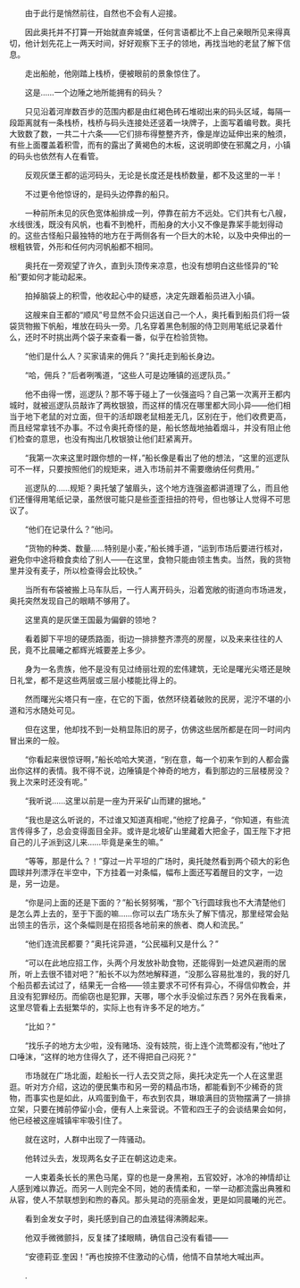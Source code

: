 　　由于此行是悄然前往，自然也不会有人迎接。

　　因此奥托并不打算一开始就直奔城堡，任何言语都比不上自己亲眼所见来得真切，他计划先花上一两天时间，好好观察下王子的领地，再找当地的老鼠了解下信息。

　　走出船舱，他刚踏上栈桥，便被眼前的景象惊住了。

　　这是……一个边陲之地所能拥有的码头？

　　只见沿着河岸数百步的范围内都是由红褐色砖石堆砌出来的码头区域，每隔一段距离就有一条栈桥，栈桥与码头连接处还竖着一块牌子，上面写着编号数。奥托大致数了数，一共二十六条——它们排布得整整齐齐，像是岸边延伸出来的触须，有些上面覆盖着积雪，而有的露出了黄褐色的木板，这说明即使在邪魔之月，小镇的码头也依然有人在看管。

　　反观灰堡王都的运河码头，无论是长度还是栈桥数量，都不及这里的一半！

　　不过更令他惊讶的，是码头边停靠的船只。

　　一种前所未见的灰色宽体船排成一列，停靠在前方不远处。它们共有七八艘，水线很浅，既没有风帆，也看不到桅杆，而船身的大小又不像是靠桨手能划得动的。这些古怪船只最独特的地方在于两侧各有一个巨大的木轮，以及中央伸出的一根粗铁管，外形和任何内河帆船都不相同。

　　奥托在一旁观望了许久，直到头顶传来凉意，也没有想明白这些怪异的“轮船”要如何才能动起来。

　　拍掉脑袋上的积雪，他收起心中的疑惑，决定先跟着船员进入小镇。

　　这艘来自王都的“顺风”号显然不会只运送自己一个人，奥托看到船员们将一袋袋货物搬下帆船，堆放在码头一旁。几名穿着黑色制服的侍卫则用笔纸记录着什么，还时不时挑出两个袋子来查看一番，似乎在检验货物。

　　“他们是什么人？买家请来的佣兵？”奥托走到船长身边。

　　“哈，佣兵？”后者咧嘴道，“这些人可是边陲镇的巡逻队员。”

　　他不由得一愣，巡逻队？那不等于碰上了一伙强盗吗？自己第一次离开王都内城时，就被巡逻队员敲诈了两枚银狼，而这样的情况在哪里都大同小异——他们相当于地下老鼠的对立面，但干的活却跟老鼠相差无几，区别在于，他们收费更高，而且经常拿钱不办事。不过令奥托奇怪的是，船长悠哉地抽着烟斗，并没有阻止他们检查的意思，也没有掏出几枚银狼让他们赶紧离开。

　　“我第一次来这里时跟你想的一样，”船长像是看出了他的想法，“这里的巡逻队可不一样，只要按照他们的规矩来，进入市场前并不需要缴纳任何费用。”

　　巡逻队的……规矩？奥托皱了皱眉头，这个地方连强盗都讲道理了么，而且他们还懂得用笔纸记录，虽然很可能只是些歪歪扭扭的符号，但也够让人觉得不可思议了。

　　“他们在记录什么？”他问。

　　“货物的种类、数量……特别是小麦，”船长摊手道，“运到市场后要进行核对，避免你中途将粮食卖给了别人——在这里，食物只能由领主售卖。当然，我的货物里并没有麦子，所以检查得会比较快。”

　　当所有布袋被搬上马车队后，一行人离开码头，沿着宽敞的街道向市场进发，奥托突然发现自己的眼睛不够用了。

　　这里真的是灰堡王国最为偏僻的领地？

　　看着脚下平坦的硬质路面，街边一排排整齐漂亮的房屋，以及来来往往的人民，竟不比晨曦之都辉光城要差上多少。

　　身为一名贵族，他不是没有见过绮丽壮观的宏伟建筑，无论是曙光尖塔还是映日礼堂，都不是这些两层或三层小楼能比得上的。

　　然而曙光尖塔只有一座，在它的下面，依然环绕着破败的民房，泥泞不堪的小道和污水随处可见。

　　但在这里，他却找不到一处稍显陈旧的房子，仿佛这些居所都是在同一时间内冒出来的一般。

　　“你看起来很惊讶啊，”船长哈哈大笑道，“别在意，每一个初来乍到的人都会露出你这样的表情。我不得不说，边陲镇是个神奇的地方，看到那边的三层楼房没？我上次来时还没有呢。”

　　“我听说……这里以前是一座为开采矿山而建的据地。”

　　“我也是这么听说的，不过谁又知道真相呢，”他挖了挖鼻子，“你知道，有些流言传得多了，总会变得面目全非。或许是北坡矿山里藏着大把金子，国王陛下才把自己的儿子派到这儿来……毕竟是亲生的嘛。”

　　“等等，那是什么？！”穿过一片平坦的广场时，奥托陡然看到两个硕大的彩色圆球并列漂浮在半空中，下方挂着一对条幅，幅布上面还写着醒目的文字，一边是，另一边是。

　　“你是问上面的还是下面的？”船长努努嘴，“那个飞行圆球我也不大清楚他们是怎么弄上去的，至于下面的嘛……你可以去广场东头了解下情况，那里经常会贴出领主的告示，这个条幅则是在招揽各地前来的旅者、商人和流民。”

　　“他们连流民都要？”奥托诧异道，“公民福利又是什么？”

　　“可以在此地应招工作，头两个月发放补助食物，还能得到一处遮风避雨的居所，听上去很不错对吧？”船长不以为然地解释道，“没那么容易批准的，我的好几个船员都去试过了，结果无一合格——领主要求不可怀有异心，不得信仰教会，并且没有犯罪经历。而偷窃也是犯罪，天哪，哪个水手没偷过东西？另外在我看来，这里尽管看上去挺繁华的，实际上也有许多不足的地方。”

　　“比如？”

　　“找乐子的地方太少啦，没有赌场、没有妓院，街上连个流莺都没有，”他吐了口唾沫，“这样的地方住得久了，还不得把自己闷死？”

　　市场就在广场北面，趁船长一行人去交货之际，奥托决定先一个人在这里逛逛。听对方介绍，这边的便民集市和另一旁的精品市场，都能看到不少稀奇的货物，而事实也是如此，从鸡蛋到鱼干，布衣到农具，琳琅满目的货物摆满了一排排立架，只要在摊前停留小会，便有人上来营说。不管和四王子的会谈结果会如何，他已经被这座城镇牢牢吸引住了。

　　就在这时，人群中出现了一阵骚动。

　　他转过头去，发现两名女子正在朝这边走来。

　　一人束着条长长的黑色马尾，穿的也是一身黑袍，五官姣好，冰冷的神情却让人感到难以靠近。而另一人则完全不同，她的表情柔和，一举一动都流露出典雅和从容，使人不禁联想到和煦的春风。那头晃动的亮丽金发，更是如同晨曦的光芒。

　　看到金发女子时，奥托感到自己的血液猛得沸腾起来。

　　他双手微微颤抖，反复揉了揉眼睛，确信自己没有看错——

　　“安德莉亚.奎因！”再也按捺不住激动的心情，他情不自禁地大喊出声。

　　.
